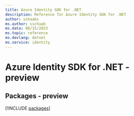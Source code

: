 ```yaml
---
title: Azure Identity SDK for .NET
description: Reference for Azure Identity SDK for .NET
author: schaabs
ms.author: sschaab
ms.data: 08/15/2023
ms.topic: reference
ms.devlang: dotnet
ms.service: identity
---
```

# Azure Identity SDK for .NET - preview
## Packages - preview
[!INCLUDE [packages](identity-index.md)]